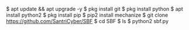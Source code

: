 $ apt update && apt upgrade -y
$ pkg install git
$ pkg install python
$ apt install python2
$ pkg install pip
$ pip2 install mechanize
$ git clone https://github.com/SantriCyber/SBF
$ cd SBF
$ ls
$ python2 sbf.py

